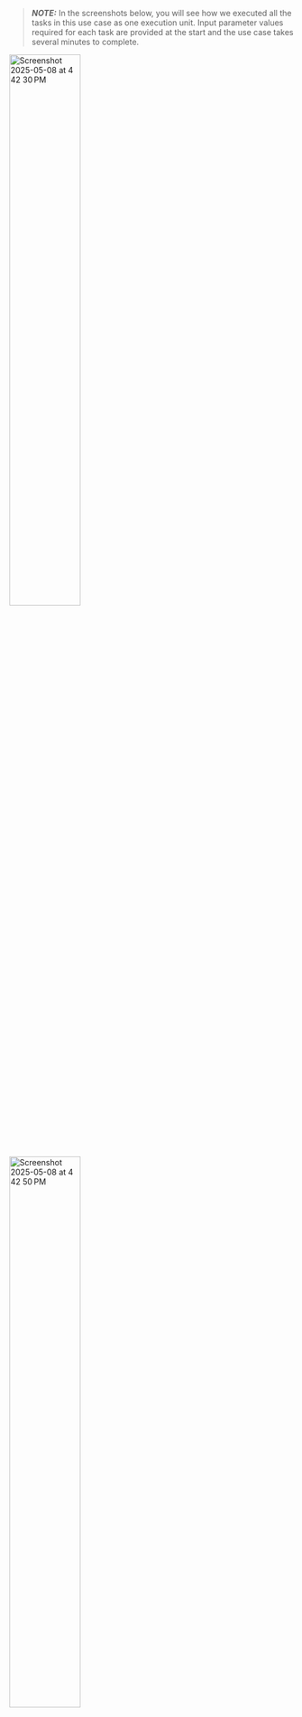 
> **_NOTE:_** In the screenshots below, you will see how we executed all the tasks in this use case as one execution unit. Input parameter values required for each task are provided at the start and the use case takes several minutes to complete.
> 
<img width="50%" hieght="50%" alt="Screenshot 2025-05-08 at 4 42 30 PM" src="https://github.com/user-attachments/assets/8db90640-426d-4f03-8034-33ef674b0fe0" />
<img width="50%" hieght="50%" alt="Screenshot 2025-05-08 at 4 42 50 PM" src="https://github.com/user-attachments/assets/dd8af42a-b0d0-4ac3-bfb6-82e127816817" />
<img width="50%" hieght="50%" alt="Screenshot 2025-05-08 at 4 43 06 PM" src="https://github.com/user-attachments/assets/62f75a1b-9bc0-48fb-9015-bddd1254e5be" />
